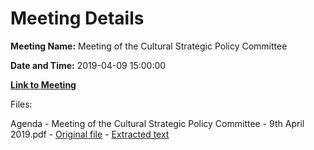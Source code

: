 # Meeting Details

**Meeting Name:** Meeting of the Cultural Strategic Policy Committee

**Date and Time:** 2019-04-09 15:00:00

**[Link to Meeting](https://www.limerick.ie/council/whats-on/meeting-cultural-strategic-policy-committee-0)**

Files: 

Agenda - Meeting of the Cultural Strategic Policy Committee - 9th April 2019.pdf - [Original file](https://www.limerick.ie/sites/default/files/media/documents/2019-04/Agenda%20Cultural%20SPC%209th%20April%202019.pdf) - [Extracted text](./Agenda%20-%C2%A0Meeting%20of%20the%20Cultural%20Strategic%20Policy%20Committee%20-%209th%20April%202019.md)

